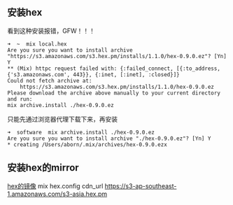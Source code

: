 
## 安装hex
看到这种安装报错，GFW！！！

```shell
➜  ~  mix local.hex
Are you sure you want to install archive "https://s3.amazonaws.com/s3.hex.pm/installs/1.1.0/hex-0.9.0.ez"? [Yn] Y
** (Mix) httpc request failed with: {:failed_connect, [{:to_address, {'s3.amazonaws.com', 443}}, {:inet, [:inet], :closed}]}
Could not fetch archive at:
    https://s3.amazonaws.com/s3.hex.pm/installs/1.1.0/hex-0.9.0.ez
Please download the archive above manually to your current directory and run:
mix archive.install ./hex-0.9.0.ez
```

只能先通过浏览器代理下载下来，再安装

```shell
➜  software  mix archive.install ./hex-0.9.0.ez
Are you sure you want to install archive "./hex-0.9.0.ez"? [Yn] Y
* creating /Users/aborn/.mix/archives/hex-0.9.0.ezx
```

## 安装hex的mirror
[hex的镜像](https://hex.pm/docs/mirrors)
mix hex.config cdn_url https://s3-ap-southeast-1.amazonaws.com/s3-asia.hex.pm
